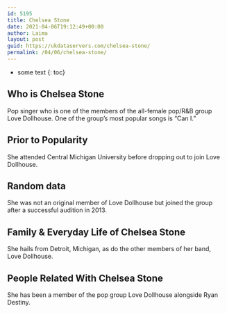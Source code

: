 ```yaml
---
id: 5195
title: Chelsea Stone
date: 2021-04-06T19:12:49+00:00
author: Laima
layout: post
guid: https://ukdataservers.com/chelsea-stone/
permalink: /04/06/chelsea-stone/
---
```


* some text
{: toc}


## Who is Chelsea Stone
                  
                  
                  
Pop singer who is one of the members of the all-female pop/R&B group Love Dollhouse. One of the group&#8217;s most popular songs is &#8220;Can I.&#8221;
                  
              
            
              
            
                
                
                
## Prior to Popularity
                  
                  
                  
She attended Central Michigan University before dropping out to join Love Dollhouse.
                  
              
            
              
            
                
                
                
## Random data
                  
                  
                  
She was not an original member of Love Dollhouse but joined the group after a successful audition in 2013.
                  
              
            
              
            
                
                
                
## Family & Everyday Life of Chelsea Stone
                  
                  
                  
She hails from Detroit, Michigan, as do the other members of her band, Love Dollhouse.
                  
              
            
              
            
                
                
                
## People Related With Chelsea Stone
                  
                  
                  
She has been a member of the pop group Love Dollhouse alongside Ryan Destiny.
                  
              
            
              
            
                
              
            
              
              
            
            
              
            
          
          
          